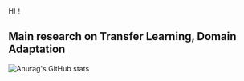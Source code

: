 
 HI！   
 
## Main research on  Transfer Learning, Domain Adaptation

![Anurag's GitHub stats](https://github-readme-stats.vercel.app/api?username=anuraghazra&hide=stars,commits,prs,issues,contribs)
